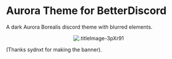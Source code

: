 # Aurora Theme for BetterDiscord
A dark Aurora Borealis discord theme with blurred elements.
<p align="center">
  <img alt=".titleImage-3pXr91" src="https://i.imgur.com/a6K2FGS.png">
</p>
(Thanks sydnxt for making the banner).
